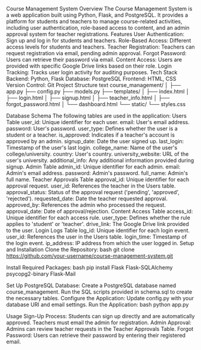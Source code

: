 Course Management System
Overview
The Course Management System is a web application built using Python, Flask, and PostgreSQL. It provides a platform for students and teachers to manage course-related activities, including user authentication, role-based access to content, and an admin approval system for teacher registrations.
Features
User Authentication: Sign up and log in for students and teachers.
Role-Based Access: Different access levels for students and teachers.
Teacher Registration: Teachers can request registration via email, pending admin approval.
Forgot Password: Users can retrieve their password via email.
Content Access: Users are provided with specific Google Drive links based on their role.
Login Tracking: Tracks user login activity for auditing purposes.
Tech Stack
Backend: Python, Flask
Database: PostgreSQL
Frontend: HTML, CSS
Version Control: Git
Project Structure
text
course_management/
│
├── app.py
├── config.py
├── models.py
├── templates/
│   ├── index.html
│   ├── login.html
│   ├── signup.html
│   ├── teacher_info.html
│   ├── forgot_password.html
│   └── dashboard.html
└── static/
    └── styles.css

Database Schema
The following tables are used in the application:
Users Table
user_id: Unique identifier for each user.
email: User's email address.
password: User's password.
user_type: Defines whether the user is a student or a teacher.
is_approved: Indicates if a teacher's account is approved by an admin.
signup_date: Date the user signed up.
last_login: Timestamp of the user's last login.
college_name: Name of the user's college/university.
country: User's country.
university_website: URL of the user's university.
additional_info: Any additional information provided during signup.
Admin Table
admin_id: Unique identifier for each admin.
email: Admin's email address.
password: Admin's password.
full_name: Admin's full name.
Teacher Approvals Table
approval_id: Unique identifier for each approval request.
user_id: References the teacher in the Users table.
approval_status: Status of the approval request ('pending', 'approved', 'rejected').
requested_date: Date the teacher requested approval.
approved_by: References the admin who processed the request.
approval_date: Date of approval/rejection.
Content Access Table
access_id: Unique identifier for each access rule.
user_type: Defines whether the rule applies to 'student' or 'teacher'.
drive_link: The Google Drive link provided to the user.
Login Logs Table
log_id: Unique identifier for each login event.
user_id: References the user in the Users table.
login_time: Timestamp of the login event.
ip_address: IP address from which the user logged in.
Setup and Installation
Clone the Repository:
bash
git clone https://github.com/your-username/course-management-system.git

Install Required Packages:
bash
pip install Flask Flask-SQLAlchemy psycopg2-binary Flask-Mail

Set Up PostgreSQL Database:
Create a PostgreSQL database named course_management.
Run the SQL scripts provided in schema.sql to create the necessary tables.
Configure the Application:
Update config.py with your database URI and email settings.
Run the Application:
bash
python app.py

Usage
Sign-Up Process:
Students can sign up directly and are automatically approved.
Teachers must email the admin for registration.
Admin Approval:
Admins can review teacher requests in the Teacher Approvals Table.
Forgot Password:
Users can retrieve their password by entering their registered email.
